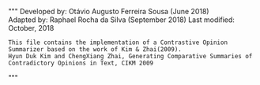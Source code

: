 """
    Developed by: Otávio Augusto Ferreira Sousa (June 2018)    
    Adapted by: Raphael Rocha da Silva (September 2018) 
    Last modified: October, 2018
    
    This file contains the implementation of a Contrastive Opinion Summarizer based on the work of Kim & Zhai(2009).
    Hyun Duk Kim and ChengXiang Zhai, Generating Comparative Summaries of Contradictory Opinions in Text, CIKM 2009

"""